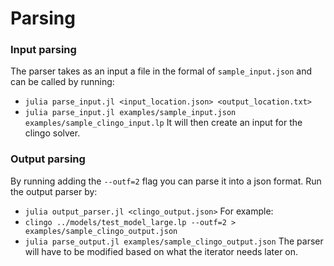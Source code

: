 # Parsing


### Input parsing
The parser takes as an input a file in the formal of ```sample_input.json``` and can be called by running: 
- ```julia parse_input.jl <input_location.json> <output_location.txt>```
- ```julia parse_input.jl examples/sample_input.json examples/sample_clingo_input.lp```
It will then create an input for the clingo solver. 

### Output parsing
By running adding the ```--outf=2``` flag you can parse it into a json format. Run the output parser by: 
- ```julia output_parser.jl <clingo_output.json>```
For example: 
- ```clingo ../models/test_model_large.lp --outf=2 > examples/sample_clingo_output.json```
- ```julia parse_output.jl examples/sample_clingo_output.json```
The parser will have to be modified based on what the iterator needs later on. 